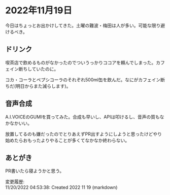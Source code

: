 # 2022年11月19日

今日はちょっとお出かけしてきた。土曜の難波・梅田は人が多い。可能な限り避けるべき。

## ドリンク

喫茶店で飲めるものがなかったのでついうっかりココアを頼んでしまった。カフェイン断ちしていたのに。

コカ・コーラとペプシコーラのそれぞれ500ml缶を飲んだ。なにがカフェイン断ちだ(明日からまた減らします)。

## 音声合成

A.I.VOICEのGUMIを買ってみた。合成も早いし、APIは叩けるし、音声の質もなかなかいい。

放置してるのも嫌だったのでとりあえずPR出すようにしようと思ったけどやり始めたらおもったよりやることが多くてなかなか終わらない。

## あとがき

PR書いたら寝ようかと思う。

変更履歴:  
11/20/2022 04:53:38: Created 2022 11 19 (markdown)  

